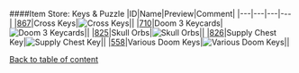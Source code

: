 ####Item Store: Keys & Puzzle
|ID|Name|Preview|Comment|
|---|---|---|---|
|[867](https://github.com/alexey-lysiuk/Realm667-AAA-Cache/raw/master/data/0867.zip)|Cross Keys|![Cross Keys](http://www.realm667.com//images/content/repository/itemstore/CrossKeys.png)||
|[710](https://github.com/alexey-lysiuk/Realm667-AAA-Cache/raw/master/data/0710.zip)|Doom 3 Keycards|![Doom 3 Keycards](http://www.realm667.com//images/content/repository/itemstore/D3KeyCards.png)||
|[825](https://github.com/alexey-lysiuk/Realm667-AAA-Cache/raw/master/data/0825.zip)|Skull Orbs|![Skull Orbs](http://www.realm667.com//images/content/repository/itemstore/SkullOrbs.png)||
|[826](https://github.com/alexey-lysiuk/Realm667-AAA-Cache/raw/master/data/0826.zip)|Supply Chest Key|![Supply Chest Key](http://www.realm667.com//images/content/repository/itemstore/SupplyChestKey.png)||
|[558](https://github.com/alexey-lysiuk/Realm667-AAA-Cache/raw/master/data/0558.zip)|Various Doom Keys|![Various Doom Keys](http://www.realm667.com//images/content/repository/itemstore/VariousKeys.png)||

[Back to table of content](../readme.md)

